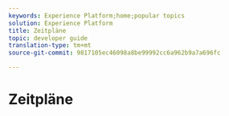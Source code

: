 ```yaml
---
keywords: Experience Platform;home;popular topics
solution: Experience Platform
title: Zeitpläne
topic: developer guide
translation-type: tm+mt
source-git-commit: 9817105ec46098a8be99992cc6a962b9a7a696fc

---
```



# Zeitpläne
